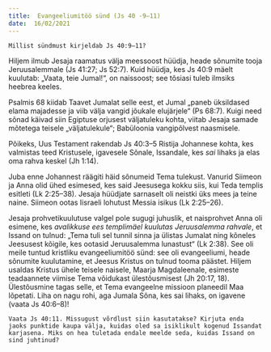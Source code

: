 ```yaml
---
title:  Evangeeliumitöö sünd (Js 40 -9–11)  
date:  16/02/2021  
---
```


`Millist sündmust kirjeldab Js 40:9–11?`

Hiljem ilmub Jesaja raamatus välja meessoost hüüdja, heade sõnumite tooja Jeruusalemmale (Js 41:27; Js 52:7). Kuid hüüdja, kes Js 40:9 mäelt kuulutab: „Vaata, teie Jumal!“, on naissoost; see tõsiasi tuleb ilmsiks heebrea keeles.

Psalmis 68 kiidab Taavet Jumalat selle eest, et Jumal „paneb üksildased elama majadesse ja viib välja vangid jõukale elujärjele“ (Ps 68:7). Kuigi need sõnad käivad siin Egiptuse orjusest väljatuleku kohta, viitab Jesaja samade mõtetega teisele „väljatulekule“; Babüloonia vangipõlvest naasmisele.

Põikeks, Uus Testament rakendab Js 40:3–5 Ristija Johannese kohta, kes valmistas teed Kristusele, igavesele Sõnale, Issandale, kes _sai_ lihaks ja elas oma rahva keskel (Jh 1:14).

Juba enne Johannest räägiti häid sõnumeid Tema tulekust. Vanurid Siimeon ja Anna olid ühed esimesed, kes said Jeesusega kokku siis, kui Teda templis esitleti (Lk 2:25–38). Jesaja hüüdjate sarnaselt oli neistki üks mees ja teine naine. Siimeon ootas Iisraeli lohutust Messia isikus (Lk 2:25–26).

Jesaja prohvetikuulutuse valgel pole sugugi juhuslik, et naisprohvet Anna oli esimene, kes _avalikkuse ees templimäel kuulutas Jeruusalemma rahvale_, et Issand on tulnud: „Tema tuli sel tunnil sinna ja ülistas Jumalat ning kõneles Jeesusest kõigile, kes ootasid Jeruusalemma lunastust“ (Lk 2:38). See oli meile tuntud kristliku evangeeliumitöö sünd: see oli evangeeliumi, heade sõnumite kuulutamine, et Jeesus Kristus on tulnud tooma päästet. Hiljem usaldas Kristus ühele teisele naisele, Maarja Magdaleenale, esimeste teadaannete viimise Tema võidukast ülestõusmisest (Jh 20:17, 18). Ülestõusmine tagas selle, et Tema evangeelne missioon planeedil Maa lõpetati. Liha on nagu rohi, aga Jumala Sõna, kes sai lihaks, on igavene (vaata Js 40:6–8)!

`Vaata Js 40:11. Missugust võrdlust siin kasutatakse? Kirjuta enda jaoks punktide kaupa välja, kuidas oled sa isiklikult kogenud Issandat karjasena. Miks on hea tuletada endale meelde seda, kuidas Issand on sind juhtinud?`
